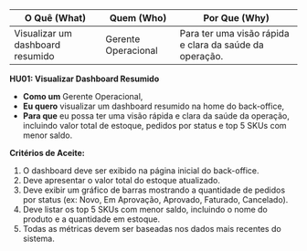 | **O Quê (What)** | **Quem (Who)** | **Por Que (Why)** |
|---|---|---|
| Visualizar um dashboard resumido | Gerente Operacional | Para ter uma visão rápida e clara da saúde da operação. |

**HU01: Visualizar Dashboard Resumido**

*   **Como um** Gerente Operacional,
*   **Eu quero** visualizar um dashboard resumido na home do back-office,
*   **Para que** eu possa ter uma visão rápida e clara da saúde da operação, incluindo valor total de estoque, pedidos por status e top 5 SKUs com menor saldo.

**Critérios de Aceite:**

1.  O dashboard deve ser exibido na página inicial do back-office.
2.  Deve apresentar o valor total do estoque atualizado.
3.  Deve exibir um gráfico de barras mostrando a quantidade de pedidos por status (ex: Novo, Em Aprovação, Aprovado, Faturado, Cancelado).
4.  Deve listar os top 5 SKUs com menor saldo, incluindo o nome do produto e a quantidade em estoque.
5.  Todas as métricas devem ser baseadas nos dados mais recentes do sistema.



